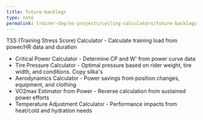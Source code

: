 ```yaml
---
title: future-backlogs
type: note
permalink: trainer-day/os-projects/cycling-calculators/future-backlogs
---
```


TSS (Training Stress Score) Calculator - Calculate training load from power/HR data and duration
- Critical Power Calculator - Determine CP and W' from power curve data
- Tire Pressure Calculator - Optimal pressure based on rider weight, tire width, and conditions. Copy silka's
- Aerodynamics Calculator - Power savings from position changes, equipment, and clothing
- VO2max Estimator from Power - Reverse calculation from sustained power efforts
- Temperature Adjustment Calculator - Performance impacts from heat/cold and hydration needs
